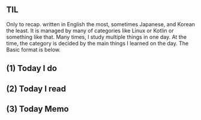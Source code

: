 ## TIL

Only to recap. written in English the most, sometimes Japanese, and Korean the least. It is managed by many of categories like Linux or Kotlin or something like that. Many times, I study multiple things in one day. At the time, the category is decided by the main things I learned on the day. The Basic format is below.

## (1) Today I do

## (2) Today I read

## (3) Today Memo

